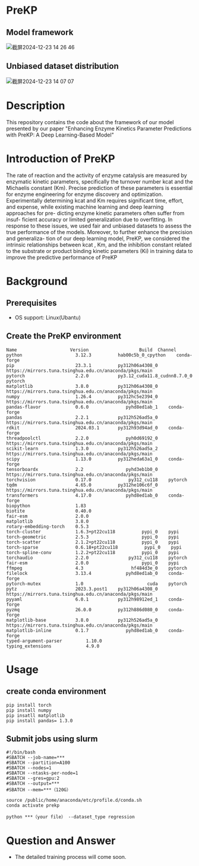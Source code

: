 # PreKP
## Model framework
![截屏2024-12-23 14 26 46](https://github.com/user-attachments/assets/04905021-0977-4251-8237-969f34cad6df)

## Unbiased dataset distribution

![截屏2024-12-23 14 07 07](https://github.com/user-attachments/assets/5632aa5f-0f5e-48a5-8f1d-17e011dbbd8b)


# Description
This repository contains the code about the framework of our model presented by our paper "Enhancing Enzyme Kinetics Parameter Predictions with PreKP: A Deep Learning-Based Model"
# Introduction of PreKP
The rate of reaction and the activity of enzyme
catalysis are measured by enzymatic kinetic parameters,
specifically the turnover number kcat and the Michaelis
constant (Km). Precise prediction of these parameters is
essential for enzyme engineering for enzyme discovery
and optimization. Experimentally determining kcat and Km
requires significant time, effort, and expense, while existing
machine learning and deep learning approaches for pre-
dicting enzyme kinetic parameters often suffer from insuf-
ficient accuracy or limited generalization due to overfitting.
In response to these issues, we used fair and unbiased
datasets to assess the true performance of the models.
Moreover, to further enhance the precision and generaliza-
tion of our deep learning model, PreKP, we considered the
intrinsic relationships between kcat , Km, and the inhibition
constant related to the substrate or product binding kinetic
parameters (Ki) in training data to improve the predictive
performance of PreKP
# Background
##  Prerequisites
+ OS support: Linux(Ubantu)
## Create the PreKP environment
```plaintext
Name                    Version                   Build  Channel
python                    3.12.3          hab00c5b_0_cpython    conda-forge
pip                       23.3.1          py312h06a4308_0    https://mirrors.tuna.tsinghua.edu.cn/anaconda/pkgs/main
pytorch                   2.2.0           py3.12_cuda11.8_cudnn8.7.0_0    pytorch
matplotlib                3.8.0           py312h06a4308_0    https://mirrors.tuna.tsinghua.edu.cn/anaconda/pkgs/main
numpy                     1.26.4          py312hc5e2394_0    https://mirrors.tuna.tsinghua.edu.cn/anaconda/pkgs/main
pandas-flavor             0.6.0              pyhd8ed1ab_1    conda-forge
pandas                    2.2.1           py312h526ad5a_0    https://mirrors.tuna.tsinghua.edu.cn/anaconda/pkgs/main
rdkit                     2024.03.1       py312h93d94ad_0    conda-forge
threadpoolctl             2.2.0              pyh0d69192_0    https://mirrors.tuna.tsinghua.edu.cn/anaconda/pkgs/main
scikit-learn              1.3.0           py312h526ad5a_2    https://mirrors.tuna.tsinghua.edu.cn/anaconda/pkgs/main
scipy                     1.13.0          py312heda63a1_0    conda-forge
tensorboardx              2.2                pyhd3eb1b0_0    https://mirrors.tuna.tsinghua.edu.cn/anaconda/pkgs/main
torchvision               0.17.0              py312_cu118    pytorch
tqdm                      4.65.0          py312he106c6f_0    https://mirrors.tuna.tsinghua.edu.cn/anaconda/pkgs/main
transformers              4.17.0             pyhd8ed1ab_0    conda-forge
biopython                 1.83
biotite                   0.40.0
fair-esm                  2.0.0
matplotlib                3.8.0
rotary-embedding-torch    0.5.3
torch-cluster             1.6.3+pt22cu118          pypi_0    pypi
torch-geometric           2.5.3                    pypi_0    pypi
torch-scatter             2.1.2+pt22cu118          pypi_0    pypi
torch-sparse              0.6.18+pt22cu118          pypi_0    pypi
torch-spline-conv         1.2.2+pt22cu118          pypi_0    pypi
torchaudio                2.2.0               py312_cu118    pytorch
fair-esm                  2.0.0                    pypi_0    pypi
ffmpeg                    4.3                  hf484d3e_0    pytorch
filelock                  3.13.4             pyhd8ed1ab_0    conda-forge
pytorch-mutex             1.0                        cuda    pytorch
pytz                      2023.3.post1    py312h06a4308_0    https://mirrors.tuna.tsinghua.edu.cn/anaconda/pkgs/main
pyyaml                    6.0.1           py312h98912ed_1    conda-forge
pyzmq                     26.0.0          py312h886d080_0    conda-forge
matplotlib-base           3.8.0           py312h526ad5a_0    https://mirrors.tuna.tsinghua.edu.cn/anaconda/pkgs/main
matplotlib-inline         0.1.7              pyhd8ed1ab_0    conda-forge
typed-argument-parser         1.10.0
typing_extensions             4.9.0

```
# Usage
## create conda environment 
```plaintext
pip install torch
pip install numpy
pip insatll matplotlib
pip install pandas= 1.3.0
```

## Submit jobs using slurm
```plaintext
#!/bin/bash
#SBATCH --job-name=***
#SBATCH --partition=A100
#SBATCH --nodes=1                     
#SBATCH --ntasks-per-node=1            
#SBATCH --gres=gpu:2                
#SBATCH --output=*** 
#SBATCH --mem=***（120G）  

source /public/home/anaconda/etc/profile.d/conda.sh
conda activate prekp

python ***（your file） --dataset_type regression
```

# Question and Answer
- The detailed training process will come soon.




